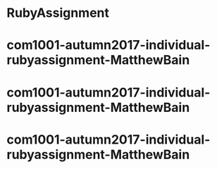 # RubyAssignment
# com1001-autumn2017-individual-rubyassignment-MatthewBain
# com1001-autumn2017-individual-rubyassignment-MatthewBain
# com1001-autumn2017-individual-rubyassignment-MatthewBain
